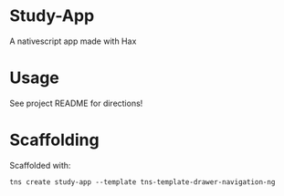 # Study-App
A nativescript app made with Hax


# Usage
See project README for directions!

# Scaffolding

Scaffolded with:
```
tns create study-app --template tns-template-drawer-navigation-ng
```